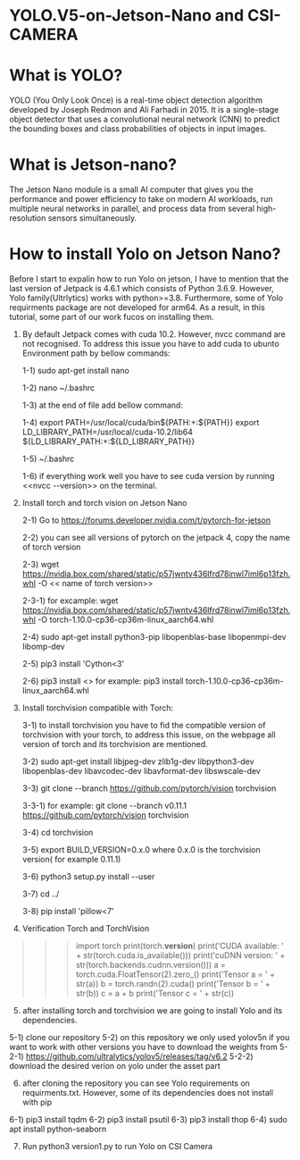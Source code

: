 # YOLO.V5-on-Jetson-Nano and CSI-CAMERA

# What is YOLO? 
YOLO (You Only Look Once) is a real-time object detection algorithm developed by Joseph Redmon and Ali Farhadi in 2015. It is a single-stage object detector that uses a convolutional neural network (CNN) to predict the bounding boxes and class probabilities of objects in input images.

# What is Jetson-nano?
The Jetson Nano module is a small AI computer that gives you the performance and power efficiency to take on modern AI workloads, run multiple neural networks in parallel, and process data from several high-resolution sensors simultaneously.

# How to install Yolo on Jetson Nano?

Before I start to expalin how to run Yolo on jetson, I have to mention that the last version of Jetpack is 4.6.1 which consists of Python 3.6.9. However, Yolo family(Ultrlytics) works with python>=3.8. Furthermore, some of Yolo requirments package are not developed for arm64. As a result, in this tutorial, some part of our work fucos on installing them.

1) By default Jetpack comes with cuda 10.2. However, nvcc command are not recognised. To address this issue you have to add cuda to ubunto Environment path by bellow commands:
   
   1-1) sudo apt-get install nano
   
   1-2) nano ~/.bashrc
   
   1-3) at the end of file add bellow command:
   
   1-4) export PATH=/usr/local/cuda/bin${PATH:+:${PATH}}
        export LD_LIBRARY_PATH=/usr/local/cuda-10.2/lib64\
                         ${LD_LIBRARY_PATH:+:${LD_LIBRARY_PATH}}
   
   1-5) ~/.bashrc
   
   1-6) if everything work well you have to see cuda version by running <<nvcc --version>> on the terminal.
   
3) Install torch and torch vision on Jetson Nano
   
   2-1) Go to https://forums.developer.nvidia.com/t/pytorch-for-jetson
   
   2-2) you can see all versions of pytorch on the jetpack 4, copy the name of torch version
   
   2-3) wget https://nvidia.box.com/shared/static/p57jwntv436lfrd78inwl7iml6p13fzh.whl -O << name of torch version>>
   
   2-3-1) for excample: wget https://nvidia.box.com/shared/static/p57jwntv436lfrd78inwl7iml6p13fzh.whl -O  torch-1.10.0-cp36-cp36m-linux_aarch64.whl
   
   2-4) sudo apt-get install python3-pip libopenblas-base libopenmpi-dev libomp-dev
   
   2-5) pip3 install 'Cython<3'
   
   2-6) pip3 install <<name of torch version>> for example: pip3 install torch-1.10.0-cp36-cp36m-linux_aarch64.whl
   
5) Install torchvision compatible with Torch:
   
   3-1) to install torchvision you have to fid the compatible version of torchvision with your torch, to address this issue, on the webpage all version of torch and its torchvision are mentioned.
   
   3-2) sudo apt-get install libjpeg-dev zlib1g-dev libpython3-dev libopenblas-dev libavcodec-dev libavformat-dev libswscale-dev
   
   3-3) git clone --branch <version of torchvision> https://github.com/pytorch/vision torchvision
   
   3-3-1) for example: git clone --branch v0.11.1 https://github.com/pytorch/vision torchvision
   
   3-4) cd torchvision
   
   3-5) export BUILD_VERSION=0.x.0 where 0.x.0 is the torchvision version( for example 0.11.1)
   
   3-6) python3 setup.py install --user
   
   3-7) cd ../
   
   3-8) pip install 'pillow<7'
   
7) Verification Torch and TorchVision
   
  >>> import torch
  >>> print(torch.__version__)
  >>> print('CUDA available: ' + str(torch.cuda.is_available()))
  >>> print('cuDNN version: ' + str(torch.backends.cudnn.version()))
  >>> a = torch.cuda.FloatTensor(2).zero_()
  >>> print('Tensor a = ' + str(a))
  >>> b = torch.randn(2).cuda()
  >>> print('Tensor b = ' + str(b))
  >>> c = a + b
  >>> print('Tensor c = ' + str(c))

5) after installing torch and torchvision we are going to install Yolo and its dependencies.
   
  5-1) clone our repository
  5-2) on this repository we only used yolov5n if you want to work with other versions you have to download the weights from
  5-2-1) https://github.com/ultralytics/yolov5/releases/tag/v6.2
  5-2-2) download the desired verion on yolo under the asset part

6) after cloning the repository you can see Yolo requirements on requirments.txt. However, some of its dependencies does not install with pip
   
  6-1) pip3 install tqdm
  6-2) pip3 install psutil
  6-3) pip3 install thop
  6-4) sudo apt install python-seaborn

7) Run python3 version1.py to run Yolo on CSI Camera
